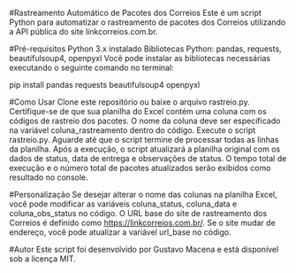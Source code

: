 #Rastreamento Automático de Pacotes dos Correios
Este é um script Python para automatizar o rastreamento de pacotes dos Correios utilizando a API pública do site linkcorreios.com.br.

#Pré-requisitos
Python 3.x instalado
Bibliotecas Python: pandas, requests, beautifulsoup4, openpyxl
Você pode instalar as bibliotecas necessárias executando o seguinte comando no terminal:

pip install pandas requests beautifulsoup4 openpyxl


#Como Usar
Clone este repositório ou baixe o arquivo rastreio.py.
Certifique-se de que sua planilha do Excel contém uma coluna com os códigos de rastreio dos pacotes. O nome da coluna deve ser especificado na variável coluna_rastreamento dentro do código.
Execute o script rastreio.py.
Aguarde até que o script termine de processar todas as linhas da planilha.
Após a execução, o script atualizará a planilha original com os dados de status, data de entrega e observações de status.
O tempo total de execução e o número total de pacotes atualizados serão exibidos como resultado no console.


#Personalização
Se desejar alterar o nome das colunas na planilha Excel, você pode modificar as variáveis coluna_status, coluna_data e coluna_obs_status no código.
O URL base do site de rastreamento dos Correios é definido como https://linkcorreios.com.br/. Se o site mudar de endereço, você pode atualizar a variável url_base no código.


#Autor
Este script foi desenvolvido por Gustavo Macena e está disponível sob a licença MIT.

